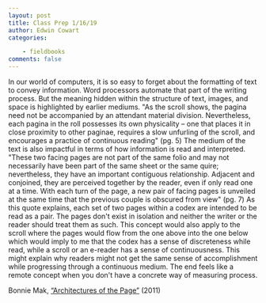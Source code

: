 ```yaml
---
layout: post
title: Class Prep 1/16/19
author: Edwin Cowart
categories:

    - fieldbooks
comments: false
---
```


In our world of computers, it is so easy to forget about the formatting of text to convey information. Word processors automate that part of the writing process. But the meaning hidden within the structure of text, images, and space is highlighted by earlier mediums. "As the scroll shows, the pagina need not be accompanied by an attendant material division. Nevertheless, each pagina in the roll possesses its own physicality – one that places it in close proximity to other paginae, requires a slow unfurling of the scroll, and encourages a practice of continuous reading" (pg. 5) The medium of the text is also impactful in terms of how information is read and interpreted. "These two facing pages are not part of the same folio and may not necessarily have been part of the same sheet or the same quire; nevertheless, they have an important contiguous relationship. Adjacent and conjoined, they are perceived together by the reader, even if only read one at a time. With each turn of the page, a new pair of facing pages is unveiled at the same time that the previous couple is obscured from view" (pg. 7) As this quote explains, each set of two pages within a codex are intended to be read as a pair. The pages don't exist in isolation and neither the writer or the reader should treat them as such. This concept would also apply to the scroll where the pages would flow from the one above into the one below which would imply to me that the codex has a sense of discreteness while read, while a scroll or an e-reader has a sense of continuousness. This might explain why readers might not get the same sense of accomplishment while progressing through a continuous medium. The end feels like a remote concept when you don't have a concrete way of measuring process.



Bonnie Mak, [“Architectures of the Page”](https://northeastern.alma.exlibrisgroup.com/leganto/public/01NEU_INST/citation/9006739380001401?auth=SAML) (2011)